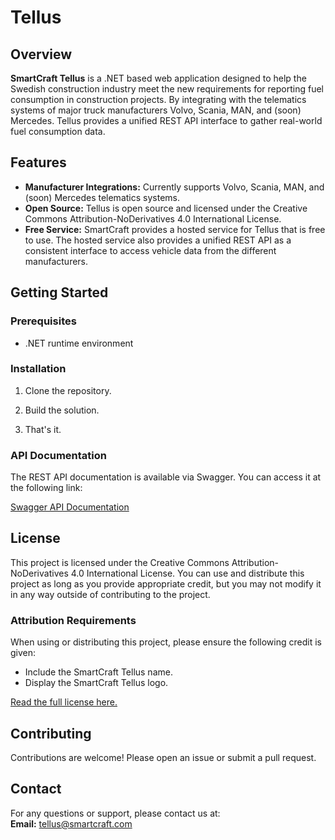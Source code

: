# Tellus

## Overview

**SmartCraft Tellus** is a .NET based web application designed to help the Swedish construction industry meet the new requirements for reporting fuel consumption in construction projects. By integrating with the telematics systems of major truck manufacturers Volvo, Scania, MAN, and (soon) Mercedes. Tellus provides a unified REST API interface to gather real-world fuel consumption data. 

## Features

- **Manufacturer Integrations:** Currently supports Volvo, Scania, MAN, and (soon) Mercedes telematics systems.
- **Open Source:** Tellus is open source and licensed under the Creative Commons Attribution-NoDerivatives 4.0 International License.
- **Free Service:** SmartCraft provides a hosted service for Tellus that is free to use. The hosted service also provides a unified REST API as a consistent interface to access vehicle data from the different manufacturers.

## Getting Started

### Prerequisites

- .NET runtime environment

### Installation

1. Clone the repository.
  
2. Build the solution.

3. That's it.

### API Documentation

The REST API documentation is available via Swagger. You can access it at the following link:

[Swagger API Documentation](http://example.com/swagger)

## License

This project is licensed under the Creative Commons Attribution-NoDerivatives 4.0 International License. You can use and distribute this project as long as you provide appropriate credit, but you may not modify it in any way outside of contributing to the project.

### Attribution Requirements

When using or distributing this project, please ensure the following credit is given:
- Include the SmartCraft Tellus name.
- Display the SmartCraft Tellus logo.

[Read the full license here.](https://creativecommons.org/licenses/by-nd/4.0/legalcode)

## Contributing

Contributions are welcome! Please open an issue or submit a pull request.

## Contact

For any questions or support, please contact us at:  
**Email:** [tellus@smartcraft.com](mailto:tellus@smartcraft.com)
